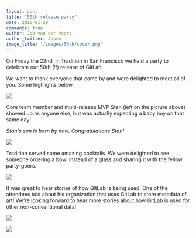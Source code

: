 ```yaml
---
layout: post
title: "50th release party"
date: 2016-01-29
comments: true
author: Job van der Voort
author_twitter: Jobvo
image_title: '/images/50th/cover.png'
---
```


On Friday the 22nd, in Tradition in San Francisco we held a party to
celebrate our 50th (!!) release of GitLab.

We want to thank everyone that came by and were delighted to meet
all of you. Some highlights below.

<!-- more -->

![](/images/50th/party_0003.jpg)

Core team member and multi-release MVP Stan (left on the picture above)
showed up as anyone else, but was actually expecting a baby boy
on that same day!

*Stan's son is born by now. Congratulations Stan!*

![](/images/50th/party_1.jpg)

Tradition served some amazing cocktails. We were delighted to see someone
ordering a bowl instead of a glass and sharing it with the fellow party-goers.

![](/images/50th/party_0002.jpg)

It was great to hear stories of how GitLab is being used.
One of the attendees told about his organization that uses GitLab to store
metadata of art! We're looking forward to hear more stories about how GitLab
is used for other non-conventional data!

![](/images/50th/party_0007.jpg)

![](/images/50th/party_0009.jpg)

